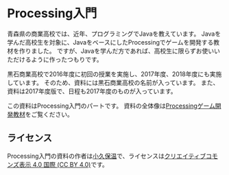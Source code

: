 # Processing入門

青森県の商業高校では、近年、プログラミングでJavaを教えています。
Javaを学んだ高校生を対象に、JavaをベースにしたProcessingでゲームを開発する教材を作りました。
ですが、Javaを学んだ方であれば、高校生に限らずお使いいただけるように作ったつもりです。

黒石商業高校で2016年度に初回の授業を実施し、2017年度、2018年度にも実施しています。
そのため、資料には黒石商業高校の名前が入っています。
また、資料は2017年度版で、日程も2017年度のものが入っています。

この資料はProcessing入門のパートです。
資料の全体像は[Processingゲーム開発教材](https://akokubo.github.io/news/processing-game-programming/)をご覧ください。

## ライセンス
Processing入門の資料の作者は[小久保温](https://akokubo.github.io/)で、ライセンスは[クリエイティブコモンズ表示 4.0 国際 (CC BY 4.0)](https://creativecommons.org/licenses/by/4.0/deed.ja)です。
